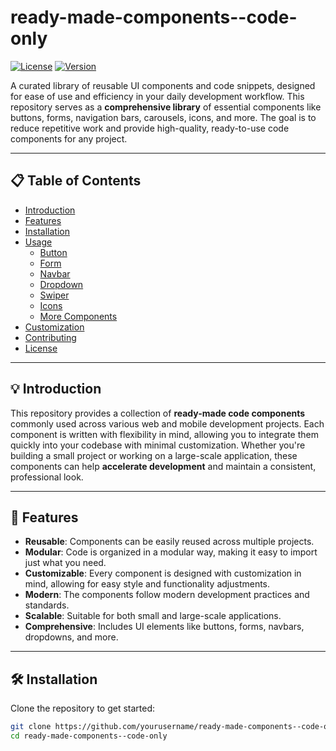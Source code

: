 # ready-made-components--code-only

[![License](https://img.shields.io/badge/license-MIT-blue.svg)](./LICENSE)
[![Version](https://img.shields.io/badge/version-1.0.0-green.svg)](https://github.com/yourusername/ready-made-components--code-only)

A curated library of reusable UI components and code snippets, designed for ease of use and efficiency in your daily development workflow. This repository serves as a **comprehensive library** of essential components like buttons, forms, navigation bars, carousels, icons, and more. The goal is to reduce repetitive work and provide high-quality, ready-to-use code components for any project.

---

## 📋 Table of Contents

- [Introduction](#introduction)
- [Features](#features)
- [Installation](#installation)
- [Usage](#usage)
  - [Button](#button)
  - [Form](#form)
  - [Navbar](#navbar)
  - [Dropdown](#dropdown)
  - [Swiper](#swiper)
  - [Icons](#icons)
  - [More Components](#more-components)
- [Customization](#customization)
- [Contributing](#contributing)
- [License](#license)

---

## 💡 Introduction

This repository provides a collection of **ready-made code components** commonly used across various web and mobile development projects. Each component is written with flexibility in mind, allowing you to integrate them quickly into your codebase with minimal customization. Whether you're building a small project or working on a large-scale application, these components can help **accelerate development** and maintain a consistent, professional look.

---

## 🚀 Features

- **Reusable**: Components can be easily reused across multiple projects.
- **Modular**: Code is organized in a modular way, making it easy to import just what you need.
- **Customizable**: Every component is designed with customization in mind, allowing for easy style and functionality adjustments.
- **Modern**: The components follow modern development practices and standards.
- **Scalable**: Suitable for both small and large-scale applications.
- **Comprehensive**: Includes UI elements like buttons, forms, navbars, dropdowns, and more.

---

## 🛠 Installation

Clone the repository to get started:

```bash
git clone https://github.com/yourusername/ready-made-components--code-only.git
cd ready-made-components--code-only
